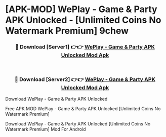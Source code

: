 # [APK-MOD] WePlay - Game & Party APK Unlocked - [Unlimited Coins No Watermark Premium] 9chew



<div align="center">
<h3>🔴 Download [Server1] 👉👉 <a href="https://momento.my/?title=WePlay_-_Game_&_Party_APK_Unlocked">WePlay - Game & Party APK Unlocked Mod Apk</a></h3><br>

<h3>🔴 Download [Server2] 👉👉 <a href="https://momento.my/?title=WePlay_-_Game_&_Party_APK_Unlocked">WePlay - Game & Party APK Unlocked Mod Apk</a></h3>
</div>



Download WePlay - Game & Party APK Unlocked 

Free APK MOD WePlay - Game & Party APK Unlocked [Unlimited Coins No Watermark Premium]

Download WePlay - Game & Party APK Unlocked [Unlimited Coins No Watermark Premium] Mod For Android
